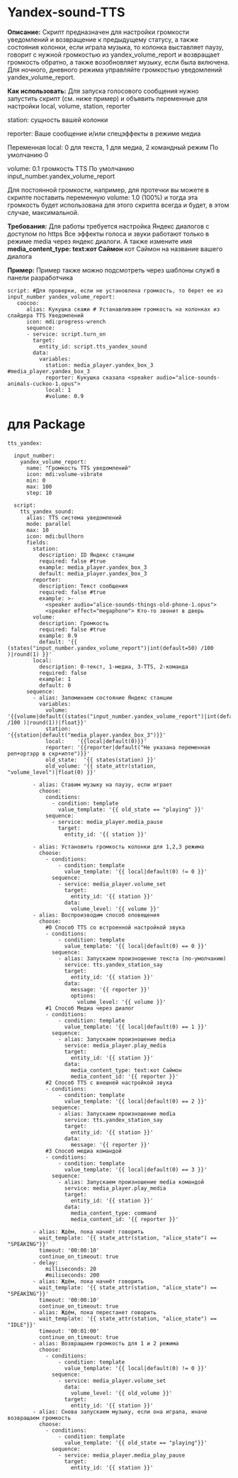 # Yandex-sound-TTS
**Описание:**
Скрипт предназначен для настройки громкости уведомлений и возвращение к предыдущему статусу, а также состояния колонки, если играла музыка, то колонка выставляет паузу, говорит с нужной громкостью из yandex_volume_report и возвращает громкость обратно, а также возобновляет музыку, если была включена.
Для ночного, дневного режима управляйте громкостью уведомлений yandex_volume_report.

**Как использовать:**
Для запуска голосового сообщения нужно запустить скрипт (см. ниже пример) и объявить переменные для настройки local, volume, station, reporter

station: сущность вашей колонки

reporter: Ваше сообщение и/или спецэффекты в режиме медиа

Переменная local: 0 для текста, 1 для медиа, 2 командный режим
По умолчанию 0

volume: 0.1 громкость TTS
По умолчанию input_number.yandex_volume_report

Для постоянной громкости, например, для протечки вы можете в скрипте поставить переменную volume: 1.0 (100%) и тогда эта громкость будет использована для этого скрипта всегда и будет, в этом случае, максимальной. 

**Требования:**
Для работы требуется настройка Яндекс диалогов с доступом по https
Все эффекты голоса и звуки работают только в режиме media через яндекс диалоги.
А также измените имя **media_content_type: text:кот Саймон**
кот Саймон на название вашего диалога

**Пример:**
Пример также можно подсмотреть через шаблоны служб в панели разработчика 
```
script: #Для проверки, если не установлена громкость, то берет ее из   input_number yandex_volume_report:
   coocoo:
      alias: Кукушка скажи # Устанавливаем громкость на колонках из слайдера TTS Уведомлений
      icon: mdi:progress-wrench
      sequence:
      - service: script.turn_on
        target:
          entity_id: script.tts_yandex_sound
        data:
          variables:
            station: media_player.yandex_box_3 #media_player.yandex_box_3
            reporter: Кукушка сказала <speaker audio="alice-sounds-animals-cuckoo-1.opus">
            local: 1
            #volume: 0.9
```
# для Package
```
tts_yandex:

  input_number:
    yandex_volume_report:
      name: "Громкость TTS уведомлений"
      icon: mdi:volume-vibrate
      min: 0
      max: 100
      step: 10

  script:
    tts_yandex_sound:
      alias: TTS система уведомлений
      mode: parallel
      max: 10
      icon: mdi:bullhorn
      fields:
        station:
          description: ID Яндекс станции
          required: false #true
          example: media_player.yandex_box_3
          default: media_player.yandex_box_3
        reporter:
          description: Текст сообщения
          required: false #true
          example: >-
            <speaker audio="alice-sounds-things-old-phone-1.opus">
            <speaker effect="megaphone"> Кто-то звонит в дверь
        volume:
          description: Громкость
          required: false #true
          example: 0.9
          default: '{{ (states("input_number.yandex_volume_report")|int(default=50) /100 )|round(1) }}'
        local:
          description: 0-текст, 1-медиа, 3-TTS, 2-команда
          required: false
          example: 1
          default: 0
      sequence:
        - alias: Запоминаем состояние Яндекс станции
          variables:
            volume:   '{{volume|default((states("input_number.yandex_volume_report")|int(default=50) /100 )|round(1))|float}}'
            station:  '{{station|default("media_player.yandex_box_3")}}'
            local:    '{{local|default(0)}}'
            reporter: '{{reporter|default("Не указана переменная реп+ортэрр в скр+ипте")}}'
            old_state:  '{{ states(station) }}'
            old_volume: '{{ state_attr(station, "volume_level")|float(0) }}'

        - alias: Ставим музыку на паузу, если играет
          choose:
            conditions:
              - condition: template
                value_template: '{{ old_state == "playing" }}'
            sequence:
              - service: media_player.media_pause
                target:
                  entity_id: '{{ station }}'
                  
        - alias: Установить громкость колонки для 1,2,3 режима
          choose:
            - conditions:
                - condition: template
                  value_template: '{{ local|default(0) != 0 }}'
              sequence:
                - service: media_player.volume_set
                  target:
                    entity_id: '{{ station }}'
                  data:
                    volume_level: '{{ volume }}'
        - alias: Воспроизводим способ оповещения
          choose:
            #0 Способ TTS со встроенной настройкой звука
            - conditions:
                - condition: template
                  value_template: '{{ local|default(0) == 0 }}'
              sequence:
                - alias: Запускаем произношение текста (по-умолчанию)
                  service: tts.yandex_station_say
                  target:
                    entity_id: '{{ station }}'
                  data:
                    message: '{{ reporter }}'
                    options:
                      volume_level: '{{ volume }}'
            #1 Способ Медиа через диалог
            - conditions:
                - condition: template
                  value_template: '{{ local|default(0) == 1 }}'
              sequence:
                - alias: Запускаем произношение media
                  service: media_player.play_media
                  target:
                    entity_id: '{{ station }}'
                  data:
                    media_content_type: text:кот Саймон
                    media_content_id: '{{ reporter }}'
            #2 Способ TTS с внешней настройкой звука
            - conditions:
                - condition: template
                  value_template: '{{ local|default(0) == 2 }}'
              sequence:
                - alias: Запускаем произношение media
                  service: tts.yandex_station_say
                  target:
                    entity_id: '{{ station }}'
                  data:
                    message: '{{ reporter }}'
            #3 Способ медиа командой
            - conditions:
                - condition: template
                  value_template: '{{ local|default(0) == 3 }}'
              sequence:
                - alias: Запускаем произношение media командой
                  service: media_player.play_media
                  target:
                    entity_id: '{{ station }}'
                  data:
                    media_content_type: command
                    media_content_id: '{{ reporter }}'
                    
        - alias: Ждём, пока начнёт говорить
          wait_template: '{{ state_attr(station, "alice_state") == "SPEAKING"}}'
          timeout: '00:00:10'
          continue_on_timeout: true
        - delay:
            milliseconds: 20
            #miliseconds: 200
        - alias: Ждём, пока начнёт говорить
          wait_template: '{{ state_attr(station, "alice_state") == "SPEAKING"}}'
          timeout: '00:00:10'
          continue_on_timeout: true
        - alias: Ждём, пока перестанет говорить
          wait_template: '{{ state_attr(station, "alice_state") == "IDLE"}}'
          timeout: '00:01:00'
          continue_on_timeout: true
        - alias: Возвращаем громкость для 1 и 2 режима
          choose:
            - conditions:
                - condition: template
                  value_template: '{{ local|default(0) != 0 }}'
              sequence:
                - service: media_player.volume_set
                  data:
                    volume_level: '{{ old_volume }}'
                  target:
                    entity_id: '{{ station }}'
        - alias: Снова запускаем музыку, если она играла, иначе возвращаем громкость
          choose:
            - conditions:
                - condition: template
                  value_template: '{{ old_state == "playing"}}'
              sequence:
                - service: media_player.media_play_pause
                  target:
                    entity_id: '{{ station }}'
```              

